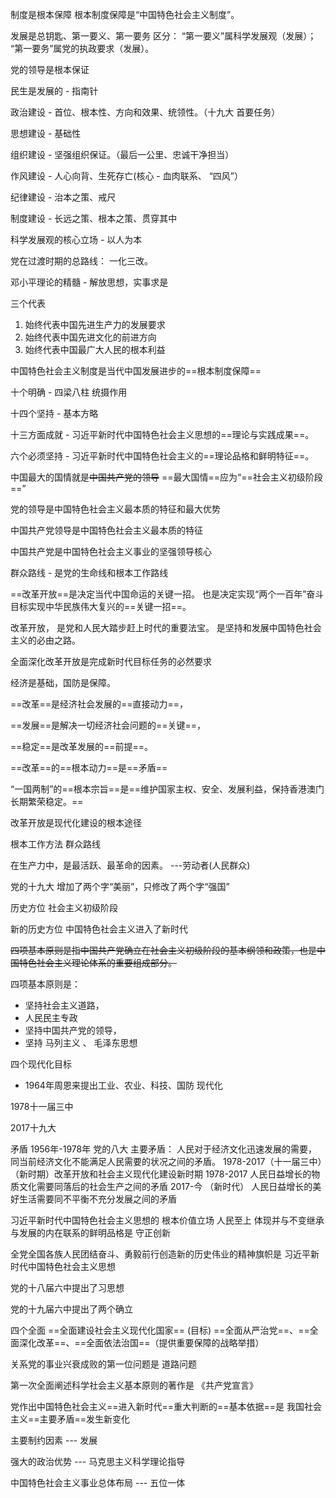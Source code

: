 制度是根本保障
	根本制度保障是“中国特色社会主义制度”。


发展是总钥匙、第一要义、第一要务
	区分：
		“第一要义”属科学发展观（发展）；
		“第一要务”属党的执政要求（发展）。

 

党的领导是根本保证

民生是发展的 - 指南针



政治建设 - 首位、根本性、方向和效果、统领性。（十九大 首要任务）

思想建设 - 基础性

组织建设 - 坚强组织保证。（最后一公里、忠诚干净担当）

作风建设 - 人心向背、生死存亡(核心 - 血肉联系、 “四风”）

纪律建设 - 治本之策、戒尺

制度建设 - 长远之策、根本之策、贯穿其中


科学发展观的核心立场  -  以人为本



党在过渡时期的总路线： 一化三改。



邓小平理论的精髓 - 解放思想，实事求是





三个代表
1. 始终代表中国先进生产力的发展要求
2. 始终代表中国先进文化的前进方向
3. 始终代表中国最广大人民的根本利益






中国特色社会主义制度是当代中国发展进步的==根本制度保障==





十个明确 - 四梁八柱 统摄作用

十四个坚持 - 基本方略

十三方面成就 - 习近平新时代中国特色社会主义思想的==理论与实践成果==。

六个必须坚持 - 习近平新时代中国特色社会主义的==理论品格和鲜明特征==。


中国最大的国情就是~~中国共产党的领导~~
==最大国情==应为“==社会主义初级阶段==”

党的领导是中国特色社会主义最本质的特征和最大优势

中国共产党领导是中国特色社会主义最本质的特征

中国共产党是中国特色社会主义事业的坚强领导核心


群众路线 - 是党的生命线和根本工作路线


==改革开放==是决定当代中国命运的关键一招。
也是决定实现“两个一百年”奋斗目标实现中华民族伟大复兴的==关键一招==。

改革开放，
是党和人民大踏步赶上时代的重要法宝。
是坚持和发展中国特色社会主义的必由之路。

全面深化改革开放是完成新时代目标任务的必然要求




经济是基础，国防是保障。





==改革==是经济社会发展的==直接动力==，

==发展==是解决一切经济社会问题的==关键==，

==稳定==是改革发展的==前提==。 


==改革==的==根本动力==是==矛盾== 




“一国两制”的==根本宗旨==是==维护国家主权、安全、发展利益，保持香港澳门长期繁荣稳定。==



改革开放是现代化建设的根本途径




根本工作方法  群众路线



在生产力中，是最活跃、最革命的因素。 ---劳动者(人民群众)



党的十九大  增加了两个字“美丽”，只修改了两个字“强国”


历史方位
	社会主义初级阶段

新的历史方位
	中国特色社会主义进入了新时代 

~~四项基本原则是指中国共产党确立在社会主义初级阶段的基本纲领和政策，也是中国特色社会主义理论体系的重要组成部分。~~

四项基本原则是：
- 坚持社会主义道路，
- 人民民主专政
- 坚持中国共产党的领导，
- 坚持 马列主义 、 毛泽东思想

四个现代化目标
   - 1964年周恩来提出工业、农业、科技、国防 现代化


1978十一届三中

2017十九大

矛盾
	1956年-1978年 党的八大 主要矛盾：
		人民对于经济文化迅速发展的需要，同当前经济文化不能满足人民需要的状况之间的矛盾。
	1978-2017（十一届三中）（新时期）改革开放和社会主义现代化建设新时期 1978-2017
		人民日益增长的物质文化需要同落后的社会生产之间的矛盾
	2017-今    （新时代）
		人民日益增长的美好生活需要同不平衡不充分发展之间的矛盾 



习近平新时代中国特色社会主义思想的
	根本价值立场
		人民至上
	体现并与不变继承与发展的内在联系的鲜明品格是
		守正创新

全党全国各族人民团结奋斗、勇毅前行创造新的历史伟业的精神旗帜是
	习近平新时代中国特色社会主义思想

党的十八届六中提出了习思想

党的十九届六中提出了两个确立 






四个全面
	==全面建设社会主义现代化国家== (目标)
	==全面从严治党==、==全面深化改革==、==全面依法治国==（提供重要保障的战略举措）

关系党的事业兴衰成败的第一位问题是
	道路问题 

第一次全面阐述科学社会主义基本原则的著作是 
	《共产党宣言》

党作出中国特色社会主义==进入新时代==重大判断的==基本依据==是 
	我国社会主义==主要矛盾==发生新变化 

主要制约因素 ---  发展

强大的政治优势 --- 马克思主义科学理论指导

中国特色社会主义事业总体布局 --- 五位一体













